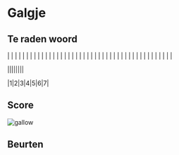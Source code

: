 # Galgje

## Te raden woord

| | | | | | | | | | | | | | | | | | | | | | | | | | | | | | | | | | | | | | | | | | | |


||||||||

|1|2|3|4|5|6|7|

## Score
![gallow](./images/0.png)

## Beurten

